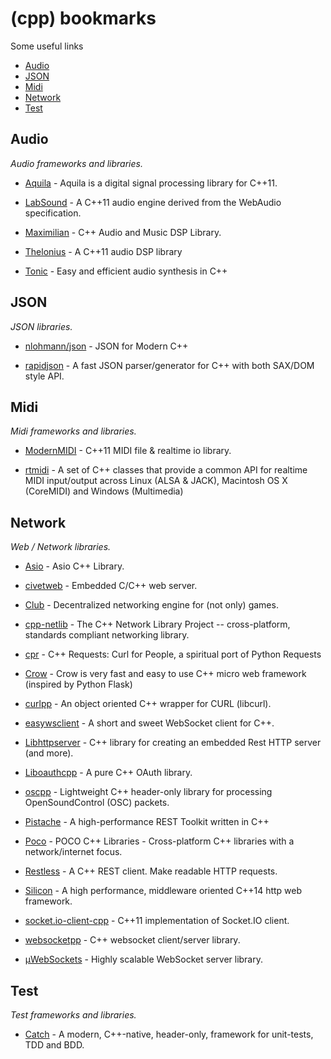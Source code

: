 # (cpp) bookmarks
Some useful links

- [Audio](#audio)
- [JSON](#json)
- [Midi](#midi)
- [Network](#network)
- [Test](#test)

## Audio
*Audio frameworks and libraries.*

* [Aquila](https://github.com/zsiciarz/aquila) - Aquila is a digital signal processing library for C++11.

* [LabSound](https://github.com/LabSound/LabSound) - A C++11 audio engine derived from the WebAudio specification.

* [Maximilian](https://github.com/micknoise/Maximilian) - C++ Audio and Music DSP Library.

* [Thelonius](https://github.com/spectaclelabs/thelonious) - A C++11 audio DSP library

* [Tonic](https://github.com/TonicAudio/Tonic) - Easy and efficient audio synthesis in C++

## JSON
*JSON libraries.*

* [nlohmann/json](https://github.com/nlohmann/json) - JSON for Modern C++

* [rapidjson](https://github.com/miloyip/rapidjson) - A fast JSON parser/generator for C++ with both SAX/DOM style API.

## Midi
*Midi frameworks and libraries.*

* [ModernMIDI](https://github.com/ddiakopoulos/ModernMIDI) - C++11 MIDI file & realtime io library.

* [rtmidi](https://github.com/thestk/rtmidi) - A set of C++ classes that provide a common API for realtime MIDI input/output across Linux (ALSA & JACK), Macintosh OS X (CoreMIDI) and Windows (Multimedia)

## Network
*Web / Network libraries.*

* [Asio](https://github.com/chriskohlhoff/asio) - Asio C++ Library.

* [civetweb](https://github.com/civetweb/civetweb) - Embedded C/C++ web server.

* [Club](https://github.com/inetic/club) - Decentralized networking engine for (not only) games.

* [cpp-netlib](https://github.com/cpp-netlib/cpp-netlib) - The C++ Network Library Project -- cross-platform, standards compliant networking library.

* [cpr](https://github.com/whoshuu/cpr) - C++ Requests: Curl for People, a spiritual port of Python Requests

* [Crow](https://github.com/ipkn/crow) - Crow is very fast and easy to use C++ micro web framework (inspired by Python Flask)

* [curlpp](https://github.com/JosephP91/curlcpp) - An object oriented C++ wrapper for CURL (libcurl).

* [easywsclient](https://github.com/dhbaird/easywsclient) - A short and sweet WebSocket client for C++.

* [Libhttpserver](https://github.com/etr/libhttpserver) - C++ library for creating an embedded Rest HTTP server (and more).

* [Liboauthcpp](https://github.com/sirikata/liboauthcpp) - A pure C++ OAuth library.

* [oscpp](https://github.com/kaoskorobase/oscpp) - Lightweight C++ header-only library for processing OpenSoundControl (OSC) packets.

* [Pistache](https://github.com/oktal/pistache) - A high-performance REST Toolkit written in C++

* [Poco](https://github.com/pocoproject/poco) - POCO C++ Libraries - Cross-platform C++ libraries with a network/internet focus.

* [Restless](https://github.com/anuragsoni/restless) - A C++ REST client. Make readable HTTP requests.

* [Silicon](https://github.com/matt-42/silicon) - A high performance, middleware oriented C++14 http web framework.

* [socket.io-client-cpp](https://github.com/socketio/socket.io-client-cpp) - C++11 implementation of Socket.IO client.

* [websocketpp](https://github.com/zaphoyd/websocketpp) - C++ websocket client/server library.

* [µWebSockets](https://github.com/uWebSockets/uWebSockets) - Highly scalable WebSocket server library.

## Test
*Test frameworks and libraries.*

* [Catch](https://github.com/philsquared/Catch) - A modern, C++-native, header-only, framework for unit-tests, TDD and BDD.
